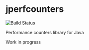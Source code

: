 # jperfcounters

[![Build Status](https://travis-ci.org/florian-gh/jperfcounters-core.svg?branch=master)](https://travis-ci.org/florian-gh/jperfcounters-core)

Performance counters library for Java

Work in progress
